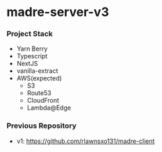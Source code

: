 # madre-server-v3

### Project Stack

- Yarn Berry
- Typescript
- NextJS
- vanilla-extract
- AWS(expected)
  - S3
  - Route53
  - CloudFront
  - Lambda@Edge

### Previous Repository

- v1: <https://github.com/rlawnsxo131/madre-client>

